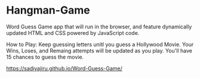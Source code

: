 # Hangman-Game
Word Guess Game app that will run in the browser, and feature dynamically updated HTML and CSS powered by JavaScript code.

How to Play:
Keep guessing letters unitl you guess a Hollywood Movie. Your Wins, Loses, and Remaing attempts will be updated as you play. You'll have 15 chances to guess the movie.

https://sadiyajiru.github.io/Word-Guess-Game/

